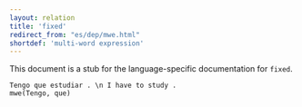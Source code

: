 ```yaml
---
layout: relation
title: 'fixed'
redirect_from: "es/dep/mwe.html"
shortdef: 'multi-word expression'
---
```


This document is a stub for the language-specific documentation
for `fixed`.


~~~ sdparse
Tengo que estudiar . \n I have to study .
mwe(Tengo, que)
~~~
<!-- Interlanguage links updated Čt lis 12 09:43:26 CET 2020 -->
